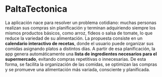 # PaltaTectonica
La aplicación nace para resolver un problema cotidiano: muchas personas realizan sus compras sin planificación y terminan adquiriendo siempre los mismos productos básicos, como arroz, fideos o salsa de tomate, lo que reduce la variedad de su alimentación. La propuesta consiste en un <b>calendario interactivo de recetas</b>, donde el usuario puede organizar sus comidas asignando platos a distintos días. A partir de esa planificación, la app genera automáticamente una <b>lista de ingredientes necesarios para el supermercado</b>, evitando compras repetitivas o innecesarias. De esta forma, se facilita la organización de las comidas, se optimizan las compras y se promueve una alimentación más variada, consciente y planificada.

